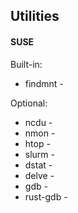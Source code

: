 ## Utilities

#### SUSE

Built-in:
* findmnt -


Optional:  
* ncdu -
* nmon -
* htop -
* slurm -
* dstat -
* delve -
* gdb -
* rust-gdb -

